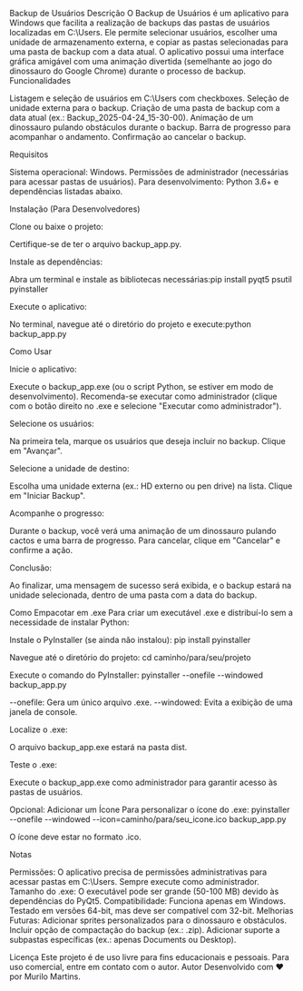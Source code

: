 Backup de Usuários
Descrição
O Backup de Usuários é um aplicativo para Windows que facilita a realização de backups das pastas de usuários localizadas em C:\Users. Ele permite selecionar usuários, escolher uma unidade de armazenamento externa, e copiar as pastas selecionadas para uma pasta de backup com a data atual. O aplicativo possui uma interface gráfica amigável com uma animação divertida (semelhante ao jogo do dinossauro do Google Chrome) durante o processo de backup.
Funcionalidades

Listagem e seleção de usuários em C:\Users com checkboxes.
Seleção de unidade externa para o backup.
Criação de uma pasta de backup com a data atual (ex.: Backup_2025-04-24_15-30-00).
Animação de um dinossauro pulando obstáculos durante o backup.
Barra de progresso para acompanhar o andamento.
Confirmação ao cancelar o backup.

Requisitos

Sistema operacional: Windows.
Permissões de administrador (necessárias para acessar pastas de usuários).
Para desenvolvimento: Python 3.6+ e dependências listadas abaixo.

Instalação (Para Desenvolvedores)

Clone ou baixe o projeto:

Certifique-se de ter o arquivo backup_app.py.


Instale as dependências:

Abra um terminal e instale as bibliotecas necessárias:pip install pyqt5 psutil pyinstaller




Execute o aplicativo:

No terminal, navegue até o diretório do projeto e execute:python backup_app.py





Como Usar

Inicie o aplicativo:

Execute o backup_app.exe (ou o script Python, se estiver em modo de desenvolvimento).
Recomenda-se executar como administrador (clique com o botão direito no .exe e selecione "Executar como administrador").


Selecione os usuários:

Na primeira tela, marque os usuários que deseja incluir no backup.
Clique em "Avançar".


Selecione a unidade de destino:

Escolha uma unidade externa (ex.: HD externo ou pen drive) na lista.
Clique em "Iniciar Backup".


Acompanhe o progresso:

Durante o backup, você verá uma animação de um dinossauro pulando cactos e uma barra de progresso.
Para cancelar, clique em "Cancelar" e confirme a ação.


Conclusão:

Ao finalizar, uma mensagem de sucesso será exibida, e o backup estará na unidade selecionada, dentro de uma pasta com a data do backup.



Como Empacotar em .exe
Para criar um executável .exe e distribuí-lo sem a necessidade de instalar Python:

Instale o PyInstaller (se ainda não instalou):
pip install pyinstaller


Navegue até o diretório do projeto:
cd caminho/para/seu/projeto


Execute o comando do PyInstaller:
pyinstaller --onefile --windowed backup_app.py


--onefile: Gera um único arquivo .exe.
--windowed: Evita a exibição de uma janela de console.


Localize o .exe:

O arquivo backup_app.exe estará na pasta dist.


Teste o .exe:

Execute o backup_app.exe como administrador para garantir acesso às pastas de usuários.



Opcional: Adicionar um Ícone
Para personalizar o ícone do .exe:
pyinstaller --onefile --windowed --icon=caminho/para/seu_icone.ico backup_app.py


O ícone deve estar no formato .ico.

Notas

Permissões: O aplicativo precisa de permissões administrativas para acessar pastas em C:\Users. Sempre execute como administrador.
Tamanho do .exe: O executável pode ser grande (50-100 MB) devido às dependências do PyQt5.
Compatibilidade: Funciona apenas em Windows. Testado em versões 64-bit, mas deve ser compatível com 32-bit.
Melhorias Futuras:
Adicionar sprites personalizados para o dinossauro e obstáculos.
Incluir opção de compactação do backup (ex.: .zip).
Adicionar suporte a subpastas específicas (ex.: apenas Documents ou Desktop).



Licença
Este projeto é de uso livre para fins educacionais e pessoais. Para uso comercial, entre em contato com o autor.
Autor
Desenvolvido com ❤️ por Murilo Martins.
